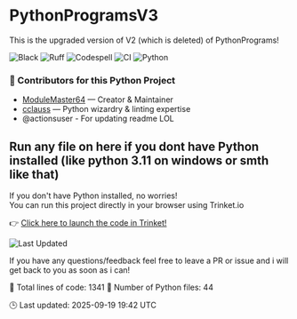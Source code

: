 # PythonProgramsV3

This is the upgraded version of V2 (which is deleted) of PythonPrograms!

![Black](https://img.shields.io/badge/code%20style-black-000000.svg)
![Ruff](https://img.shields.io/badge/linter-ruff-purple)
![Codespell](https://img.shields.io/badge/spellcheck-codespell-green)
![CI](https://github.com/ModuleMaster64/PythonProgramsV3/actions/workflows/ci.yml/badge.svg)
![Python](https://img.shields.io/badge/python-3.11+-brightgreen?logo=python&style=for-the-badge)

### 👥 Contributors for this Python Project

- [ModuleMaster64](https://github.com/ModuleMaster64) — Creator & Maintainer  
- [cclauss](https://github.com/cclauss) — Python wizardry & linting expertise
- @actionsuser - For updating readme LOL

## Run any file on here if you dont have Python installed (like python 3.11 on windows or smth like that)

If you don't have Python installed, no worries!  
You can run this project directly in your browser using Trinket.io

👉 [Click here to launch the code in Trinket!](https://trinket.io/python3)

![Last Updated](https://img.shields.io/github/last-commit/ModuleMaster64/PythonProgramsV3?style=flat-square&color=brightgreen)

If you have any questions/feedback feel free to leave a PR or issue and i will get back to you as soon as i can!

<!-- STATS:START -->
📄 Total lines of code: 1341
🐍 Number of Python files: 44
<!-- STATS:END -->

<!-- UPDATED:START -->
🕒 Last updated: 2025-09-19 19:42 UTC
<!-- UPDATED:END -->


